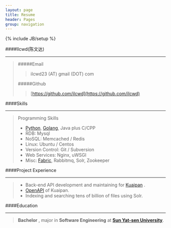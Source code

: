 ```yaml
---
layout: page
title: Resume 
header: Pages
group: navigation
---
```

{% include JB/setup %}


####Ilcwd(陈文达)
- - -

>#####Email
>>ilcwd23 (AT) gmail (DOT) com
>
>#####Github
>>[https://github.com/ilcwd](https://github.com/ilcwd)


####Skills
- - -

>Programming Skills
>* [Python](http://www.python.org/), [Golang](http://golang.org/), Java plus C/CPP
>* RDB: Mysql
>* NoSQL: Memcached / Redis
>* Linux: Ubuntu / Centos
>* Version Control: Git / Subversion
>* Web Services: Nginx, uWSGI
>* Misc: [Fabric](http://fabfile.org), Rabbitmq, Solr, Zookeeper


####Project Experience
- - -

> * Back-end API development and maintaining for [Kuaipan](http://www.kuaipan.cn) .
> * [OpenAPI](http://www.kuaipan.cn/developers) of Kuaipan.
> * Indexing and searching tens of billion of files using Solr.


####Education
- - -
>__Bachelor__ , major in __Software Engineering__ at __[Sun Yat-sen University](http://www.sysu.edu.cn)__.
